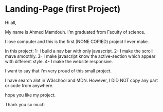# Landing-Page (first Project)

Hi all, 

My name is Ahmed Mamdouh. I'm graduated from Faculty of science. 

I love computer and this is the first (NONE COPIED) project I ever make.

In this project: 
1- I build a nav bar with only javascript. 
2- I make the scroll mave smoothly.
3- I make javascript know the active-section which appear with different style. 
4- I make the website responsive.

I want to say that I'm very proud of this small project.

I have search alot in W3school and MDN. However, I DID NOT copy any part or code from anywhere.

hope you like my project.

Thank you so much
